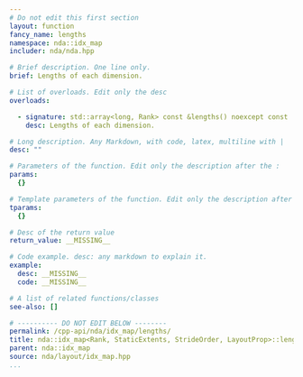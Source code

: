 ```yaml
---
# Do not edit this first section
layout: function
fancy_name: lengths
namespace: nda::idx_map
includer: nda/nda.hpp

# Brief description. One line only.
brief: Lengths of each dimension.

# List of overloads. Edit only the desc
overloads:

  - signature: std::array<long, Rank> const &lengths() noexcept const
    desc: Lengths of each dimension.

# Long description. Any Markdown, with code, latex, multiline with |
desc: ""

# Parameters of the function. Edit only the description after the :
params:
  {}

# Template parameters of the function. Edit only the description after the :
tparams:
  {}

# Desc of the return value
return_value: __MISSING__

# Code example. desc: any markdown to explain it.
example:
  desc: __MISSING__
  code: __MISSING__

# A list of related functions/classes
see-also: []

# ---------- DO NOT EDIT BELOW --------
permalink: /cpp-api/nda/idx_map/lengths/
title: nda::idx_map<Rank, StaticExtents, StrideOrder, LayoutProp>::lengths
parent: nda::idx_map
source: nda/layout/idx_map.hpp
...
```


